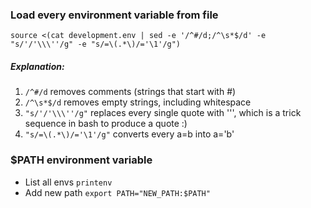 ### Load every environment variable from file
`source <(cat development.env | sed -e '/^#/d;/^\s*$/d' -e "s/'/'\\\''/g" -e "s/=\(.*\)/='\1'/g")`
##### Explanation:
1. `/^#/d` removes comments (strings that start with #)
2. `/^\s*$/d` removes empty strings, including whitespace
3. `"s/'/'\\\''/g"` replaces every single quote with '\'', which is a trick sequence in bash to produce a quote :)
4. `"s/=\(.*\)/='\1'/g"` converts every a=b into a='b'

### $PATH environment variable
* List all envs `printenv`
* Add new path `export PATH="NEW_PATH:$PATH"`
